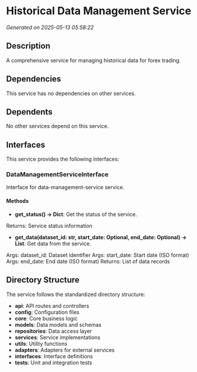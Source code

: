 # Historical Data Management Service

*Generated on 2025-05-13 05:58:22*

## Description

A comprehensive service for managing historical data for forex trading.

## Dependencies

This service has no dependencies on other services.

## Dependents

No other services depend on this service.

## Interfaces

This service provides the following interfaces:

### DataManagementServiceInterface

Interface for data-management-service service.

#### Methods

- **get_status() -> Dict**: Get the status of the service.

Returns:
    Service status information
- **get_data(dataset_id: str, start_date: Optional, end_date: Optional) -> List**: Get data from the service.

Args:
    dataset_id: Dataset identifier
Args:
    start_date: Start date (ISO format)
Args:
    end_date: End date (ISO format)
Returns:
    List of data records

## Directory Structure

The service follows the standardized directory structure:

- **api**: API routes and controllers
- **config**: Configuration files
- **core**: Core business logic
- **models**: Data models and schemas
- **repositories**: Data access layer
- **services**: Service implementations
- **utils**: Utility functions
- **adapters**: Adapters for external services
- **interfaces**: Interface definitions
- **tests**: Unit and integration tests
